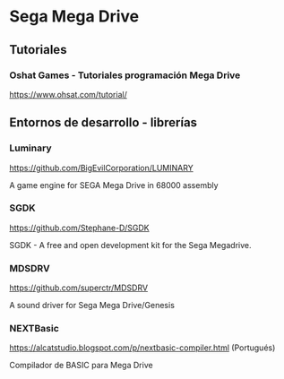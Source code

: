 # Sega Mega Drive

## Tutoriales

### Oshat Games - Tutoriales programación Mega Drive

https://www.ohsat.com/tutorial/

## Entornos de desarrollo - librerías

### Luminary

https://github.com/BigEvilCorporation/LUMINARY

A game engine for SEGA Mega Drive in 68000 assembly

### SGDK

https://github.com/Stephane-D/SGDK

SGDK - A free and open development kit for the Sega Megadrive.

### MDSDRV

https://github.com/superctr/MDSDRV

A sound driver for Sega Mega Drive/Genesis

### NEXTBasic

https://alcatstudio.blogspot.com/p/nextbasic-compiler.html (Portugués)

Compilador de BASIC para Mega Drive
